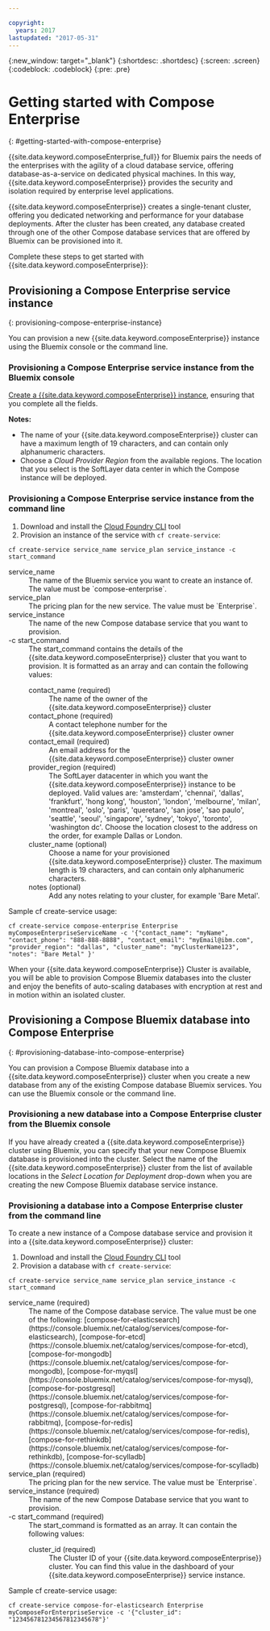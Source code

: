 ```yaml
---

copyright:
  years: 2017
lastupdated: "2017-05-31"
---
```


{:new_window: target="_blank"}
{:shortdesc: .shortdesc}
{:screen: .screen}
{:codeblock: .codeblock}
{:pre: .pre}

# Getting started with Compose Enterprise
{: #getting-started-with-compose-enterprise}

{{site.data.keyword.composeEnterprise_full}} for Bluemix pairs the needs of the enterprises with the agility of a cloud database service, offering database-as-a-service on dedicated physical machines. In this way, {{site.data.keyword.composeEnterprise}} provides the security and isolation required by enterprise level applications.

{{site.data.keyword.composeEnterprise}} creates a single-tenant cluster, offering you dedicated networking and performance for your database deployments. After the cluster has been created, any database created through one of the other Compose database services that are offered by Bluemix can be provisioned into it.

Complete these steps to get started with {{site.data.keyword.composeEnterprise}}:

## Provisioning a Compose Enterprise service instance
{: provisioning-compose-enterprise-instance}

You can provision a new {{site.data.keyword.composeEnterprise}} instance using the Bluemix console or the command line.

### Provisioning a Compose Enterprise service instance from the Bluemix console

[Create a {{site.data.keyword.composeEnterprise}} instance](https://console.bluemix.net/catalog/services/compose-enterprise/), ensuring that you complete all the fields.

**Notes:**
- The name of your {{site.data.keyword.composeEnterprise}} cluster can have a maximum length of 19 characters, and can contain only alphanumeric characters.
- Choose a *Cloud Provider Region* from the available regions. The location that you select is the SoftLayer data center in which the Compose instance will be deployed.

### Provisioning a Compose Enterprise service instance from the command line

1. Download and install the [Cloud Foundry CLI](https://github.com/cloudfoundry/cli) tool
2. Provision an instance of the service with `cf create-service`:

  ```
  cf create-service service_name service_plan service_instance -c start_command
  ```

  <dl>
    <dt>service_name</dt>
    <dd>
    The name of the Bluemix service you want to create an instance of. The value must be `compose-enterprise`.
    </dd>
    <dt>service_plan</dt>
    <dd>
    The pricing plan for the new service. The value must be `Enterprise`.
    </dd>
    <dt>service_instance</dt>
    <dd>
    The name of the new Compose database service that you want to provision.
    </dd>
    <dt>-c start_command</dt>
    <dd>
    The start_command contains the details of the {{site.data.keyword.composeEnterprise}} cluster that you want to provision. It is formatted as an array and can contain the following values:
      <dl>
        <dt>contact_name (required)</dt>
        <dd>
        The name of the owner of the {{site.data.keyword.composeEnterprise}} cluster
        </dd>
        <dt>contact_phone (required)</dt>
        <dd>
        A contact telephone number for the {{site.data.keyword.composeEnterprise}} cluster owner
        </dd>
        <dt>contact_email (required)</dt>
        <dd>
        An email address for the {{site.data.keyword.composeEnterprise}} cluster owner
        </dd>
        <dt>provider_region (required)</dt>
        <dd>
        The SoftLayer datacenter in which you want the {{site.data.keyword.composeEnterprise}} instance to be deployed. Valid values are: 'amsterdam', 'chennai', 'dallas', 'frankfurt', 'hong kong', 'houston', 'london', 'melbourne', 'milan', 'montreal', 'oslo', 'paris', 'queretaro', 'san jose', 'sao paulo', 'seattle', 'seoul', 'singapore', 'sydney', 'tokyo', 'toronto', 'washington dc'. Choose the location closest to the address on the order, for example Dallas or London.
        </dd>
        <dt>cluster_name (optional)</dt>
        <dd>
        Choose a name for your provisioned {{site.data.keyword.composeEnterprise}} cluster. The maximum length is 19 characters, and can contain only alphanumeric characters.
        </dd>
        <dt>notes (optional)</dt>
        <dd>
        Add any notes relating to your cluster, for example 'Bare Metal'.
        </dd>
      </dl>
    </dd>
  </dl>

Sample cf create-service usage:

```
cf create-service compose-enterprise Enterprise myComposeEnterpriseServiceName -c '{"contact_name": "myName", "contact_phone": "888-888-8888", "contact_email": "myEmail@ibm.com", "provider_region": "dallas", "cluster_name": "myClusterName123", "notes": "Bare Metal" }'
```

When your {{site.data.keyword.composeEnterprise}} Cluster is available, you will be able to provision Compose Bluemix databases into the cluster and enjoy the benefits of auto-scaling databases with encryption at rest and in motion within an isolated cluster.

## Provisioning a Compose Bluemix database into Compose Enterprise
{: #provisioning-database-into-compose-enterprise}

You can provision a Compose Bluemix database into a {{site.data.keyword.composeEnterprise}} cluster when you create a new database from any of the existing Compose database Bluemix services. You can use the Bluemix console or the command line.

### Provisioning a new database into a Compose Enterprise cluster from the Bluemix console

If you have already created a {{site.data.keyword.composeEnterprise}} cluster using Bluemix, you can specify that your new Compose Bluemix database is provisioned into the cluster. Select the name of the {{site.data.keyword.composeEnterprise}} cluster from the list of available locations in the *Select Location for Deployment* drop-down when you are creating the new Compose Bluemix database service instance.

### Provisioning a database into a Compose Enterprise cluster from the command line

To create a new instance of a Compose database service and provision it into a {{site.data.keyword.composeEnterprise}} cluster:

1. Download and install the [Cloud Foundry CLI](https://github.com/cloudfoundry/cli) tool
2. Provision a database with `cf create-service`:

  ```
  cf create-service service_name service_plan service_instance -c start_command
  ```

  <dl>
    <dt>service_name (required)</dt>
    <dd>
    The name of the Compose database service. The value must be one of the following: [compose-for-elasticsearch](https://console.bluemix.net/catalog/services/compose-for-elasticsearch), [compose-for-etcd](https://console.bluemix.net/catalog/services/compose-for-etcd), [compose-for-mongodb](https://console.bluemix.net/catalog/services/compose-for-mongodb), [compose-for-myqsl](https://console.bluemix.net/catalog/services/compose-for-mysql), [compose-for-postgresql](https://console.bluemix.net/catalog/services/compose-for-postgresql), [compose-for-rabbitmq](https://console.bluemix.net/catalog/services/compose-for-rabbitmq),
    [compose-for-redis](https://console.bluemix.net/catalog/services/compose-for-redis), [compose-for-rethinkdb](https://console.bluemix.net/catalog/services/compose-for-rethinkdb), [compose-for-scylladb](https://console.bluemix.net/catalog/services/compose-for-scylladb)
    </dd>
    <dt>service_plan (required)</dt>
    <dd>
    The pricing plan for the new service. The value must be `Enterprise`.
    </dd>
    <dt>service_instance (required)</dt>
    <dd>
    The name of the new Compose Database service that you want to provision.
    </dd>
    <dt>-c start_command (required)</dt>
    <dd>
    The start_command is formatted as an array. It can contain the following values:
      <dl>
        <dt>cluster_id (required)</dt>
        <dd>The Cluster ID of your {{site.data.keyword.composeEnterprise}} cluster. You can find this value in the dashboard of your {{site.data.keyword.composeEnterprise}} service instance.
        </dd>
      </dl>
    </dd>
  </dl>

Sample cf create-service usage:

```
cf create-service compose-for-elasticsearch Enterprise myComposeForEnterpriseService -c '{"cluster_id": "123456781234567812345678"}'
```
